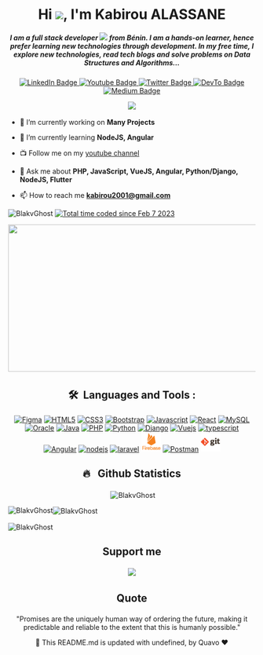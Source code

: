  
<h1 align="center">Hi <img src="https://media.giphy.com/media/hvRJCLFzcasrR4ia7z/giphy.gif" width="40">, I'm Kabirou ALASSANE</h1>
<h5 align="center">I am a full stack developer <img src="https://media.giphy.com/media/WUlplcMpOCEmTGBtBW/giphy.gif" width="30"> from Bénin. I am a hands-on learner, hence prefer learning new technologies through development. In my free time, I explore new technologies, read tech blogs and solve problems on Data Structures and Algorithms...</h5>

<div id="badges" align="center">
  <a href="https://www.linkedin.com/in/kabirou-alassane-11293524a" target="_blank" rel="noreferrer">
    <img src="https://img.shields.io/badge/LinkedIn-blue?style=for-the-badge&logo=linkedin&logoColor=white" alt="LinkedIn Badge"/>
  </a>
  <a href="https://www.youtube.com/@HyperText23" target="_blank" rel="noreferrer">
    <img src="https://img.shields.io/badge/YouTube-red?style=for-the-badge&logo=youtube&logoColor=white" alt="Youtube Badge"/>
  </a>
  <a href="https://www.twitter.com/BlakvGhost" target="_blank" rel="noreferrer">
    <img src="https://img.shields.io/badge/Twitter-blue?style=for-the-badge&logo=twitter&logoColor=white" alt="Twitter Badge"/>
  </a>
  <a href="https://dev.to/blakvghost" target="_blank" rel="noreferrer">
    <img src="https://img.shields.io/badge/Devto-yellow?style=for-the-badge&logo=dev.to&logoColor=white" alt="DevTo Badge"/>
  </a>
  <a href="https://blakvghost.medium.com" target="_blank" rel="noreferrer">
    <img src="https://img.shields.io/badge/medium-blue?style=for-the-badge&logo=medium&logoColor=white" alt="Medium Badge"/>
  </a>
</div>

<p align="center"><img src="https://media.giphy.com/media/M9gbBd9nbDrOTu1Mqx/giphy.gif" width="100"/></p>

- 🔭 I’m currently working on **Many Projects**

- 🌱 I’m currently learning **NodeJS, Angular**

- 📺 Follow me on my [youtube channel](https://youtube.com/@HyperText23)

- 💬 Ask me about **PHP, JavaScript, VueJS, Angular, Python/Django, NodeJS, Flutter**

- 📫 How to reach me **<kabirou2001@gmail.com>**

<p align="left"><img src="https://komarev.com/ghpvc/?username=BlakvGhost&label=Profile%20views&color=0e75b6&style=flat" alt="BlakvGhost" />
<a href="https://wakatime.com/@1344c5fe-3cc4-4e95-b3cf-d96afbad7bf6"><img src="https://wakatime.com/badge/user/1344c5fe-3cc4-4e95-b3cf-d96afbad7bf6.svg" alt="Total time coded since Feb 7 2023" /></a>
</p>

<p align="center"><img src="https://media.giphy.com/media/dWesBcTLavkZuG35MI/giphy.gif" width="600" height="300"  /></p>

## <p align="center">🛠 &nbsp;Languages and Tools :</p>

<p align="center">
<a href="https://www.figma.com/" target="_blank" rel="noreferrer"><img src="https://raw.githubusercontent.com/danielcranney/readme-generator/main/public/icons/skills/figma-colored.svg" width="36" height="36" alt="Figma" /></a>
<a href="https://developer.mozilla.org/en-US/docs/Glossary/HTML5" target="_blank" rel="noreferrer"><img src="https://raw.githubusercontent.com/danielcranney/readme-generator/main/public/icons/skills/html5-colored.svg" width="36" height="36" alt="HTML5" /></a>
<a href="https://www.w3.org/TR/CSS/#css" target="_blank" rel="noreferrer"><img src="https://raw.githubusercontent.com/danielcranney/readme-generator/main/public/icons/skills/css3-colored.svg" width="36" height="36" alt="CSS3" /></a>
<a href="https://getbootstrap.com/" target="_blank" rel="noreferrer"><img src="https://raw.githubusercontent.com/danielcranney/readme-generator/main/public/icons/skills/bootstrap-colored.svg" width="36" height="36" alt="Bootstrap" /></a>
<a href="https://developer.mozilla.org/en-US/docs/Web/JavaScript" target="_blank" rel="noreferrer"><img src="https://raw.githubusercontent.com/danielcranney/readme-generator/main/public/icons/skills/javascript-colored.svg" width="36" height="36" alt="Javascript" /></a>
<a href="https://reactjs.org/" target="_blank" rel="noreferrer"><img src="https://raw.githubusercontent.com/danielcranney/readme-generator/main/public/icons/skills/react-colored.svg" width="36" height="36" alt="React" /></a>
<a href="https://www.mysql.com/" target="_blank" rel="noreferrer"><img src="https://raw.githubusercontent.com/danielcranney/readme-generator/main/public/icons/skills/mysql-colored.svg" width="36" height="36" alt="MySQL" /></a>
<a href="https://www.oracle.com/uk/index.html" target="_blank" rel="noreferrer"><img src="https://raw.githubusercontent.com/danielcranney/readme-generator/main/public/icons/skills/oracle-colored.svg" width="36" height="36" alt="Oracle" /></a>
<a href="https://www.oracle.com/java/" target="_blank" rel="noreferrer"><img src="https://raw.githubusercontent.com/danielcranney/readme-generator/main/public/icons/skills/java-colored.svg" width="36" height="36" alt="Java" /></a>
<a href="https://www.php.net/" target="_blank" rel="noreferrer"><img src="https://raw.githubusercontent.com/danielcranney/readme-generator/main/public/icons/skills/php-colored.svg" width="36" height="36" alt="PHP" /></a>
<a href="https://www.python.org/" target="_blank" rel="noreferrer"><img src="https://raw.githubusercontent.com/danielcranney/readme-generator/main/public/icons/skills/python-colored.svg" width="36" height="36" alt="Python" /></a>
<a href="https://www.django.com/" target="_blank" rel="noreferrer"><img src="https://raw.githubusercontent.com/danielcranney/readme-generator/main/public/icons/skills/django-colored.svg" width="36" height="36" alt="Django" /></a>
<a href="https://www.vuejs.com/" target="_blank" rel="noreferrer"><img src="https://raw.githubusercontent.com/danielcranney/readme-generator/main/public/icons/skills/vuejs-colored.svg" width="36" height="36" alt="Vuejs" /></a>
<a href="https://www.django.com/" target="_blank" rel="noreferrer"><img src="https://raw.githubusercontent.com/danielcranney/readme-generator/main/public/icons/skills/typescript-colored.svg" width="36" height="36" alt="typescript" /></a>
<a href="https://www.angular.com/" target="_blank" rel="noreferrer"><img src="https://raw.githubusercontent.com/danielcranney/readme-generator/main/public/icons/skills/angularjs-colored.svg" width="36" height="36" alt="Angular" /></a>
<a href="https://www.nodejs.com/" target="_blank" rel="noreferrer"><img src="https://raw.githubusercontent.com/danielcranney/readme-generator/main/public/icons/skills/nodejs-colored.svg" width="36" height="36" alt="nodejs" /></a>
<a href="https://www.laravel.com/" target="_blank" rel="noreferrer"><img src="https://raw.githubusercontent.com/danielcranney/readme-generator/main/public/icons/skills/laravel-colored.svg" width="36" height="36" alt="laravel" /></a>
<a href="https://www.firebase.com/" target="_blank" rel="noreferrer"><img src="https://github.com/devicons/devicon/blob/master/icons/firebase/firebase-plain-wordmark.svg" title="Firebase" alt="Firebase" width="40" height="40"/></a>
<a href="https://www.postman.com/" target="_blank" rel="noreferrer"><img src="https://www.vectorlogo.zone/logos/getpostman/getpostman-icon.svg" title="Postman"  alt="Postman" width="40" height="40"/></a>
<a href="https://www.github.com/" target="_blank" rel="noreferrer"><img src="https://github.com/devicons/devicon/blob/master/icons/git/git-original-wordmark.svg" title="Git" **alt="Git" width="40" height="40"/></a>
</p>

## <p align="center">🔥 &nbsp; Github Statistics</p>

<p align="center">&nbsp;<img align="center" src="https://github-readme-stats.vercel.app/api?username=BlakvGhost&show_icons=true&theme=radical&count_private=true&include_all_commits=true" alt="BlakvGhost" /></p>

<p><img align="left" src="https://github-readme-stats.vercel.app/api/top-langs/?username=BlakvGhost&langs_count=10&theme=radical" alt="BlakvGhost" /></p>

<p><img align="center" src="https://github-readme-streak-stats.herokuapp.com/?user=BlakvGhost&theme=radical" alt="BlakvGhost" /></p>

<p><img align="center" src="https://github-readme-stats.vercel.app/api/wakatime?username=@BlakvGhost&theme=radical" alt="BlakvGhost" /></p>

## <p align="center">Support me</p>

<p align="center"><a href="https://www.buymeacoffee.com/kabiroualassane"><img src="https://cdn.buymeacoffee.com/buttons/v2/default-yellow.png" width="200" /></a></p>


## <p align="center">Quote</p>

<p align="center">"Promises are the uniquely human way of ordering the future, making it predictable and reliable to the extent that this is humanly possible." </p>
<p align="center">🤖 This README.md is updated with undefined, by Quavo ❤️</p>

